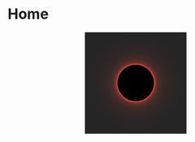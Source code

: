# Home

<div align="center">
  <img src="/picture.png" alt="hot black hole" width="200" height="200">
</div>
